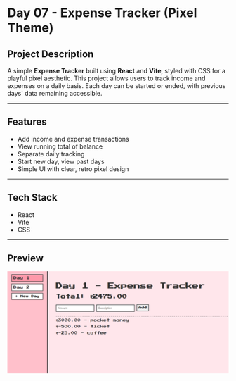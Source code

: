 # Day 07 - Expense Tracker (Pixel Theme)

## Project Description
A simple **Expense Tracker** built using **React** and **Vite**, styled with CSS for a playful pixel aesthetic.
This project allows users to track income and expenses on a daily basis. Each day can be started or ended, with previous days' data remaining accessible.

---

## Features
- Add income and expense transactions
- View running total of balance
- Separate daily tracking
- Start new day, view past days
- Simple UI with clear, retro pixel design

---

## Tech Stack
- React
- Vite
- CSS

---

## Preview
![alt text](image.png)